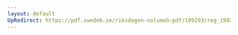 ```yaml
---
layout: default
UpRedirect: https://pdf.swedeb.se/riksdagen-volumeG-pdf/199293/reg_199293/reg_199293_0330.pdf
---
```

